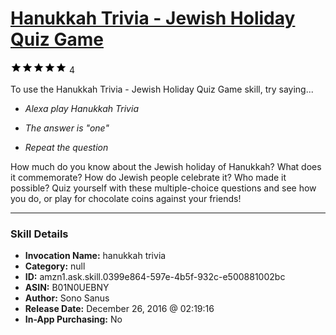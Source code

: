 # [Hanukkah Trivia - Jewish Holiday Quiz Game](http://alexa.amazon.com/#skills/amzn1.ask.skill.0399e864-597e-4b5f-932c-e500881002bc)
![5 stars](../../images/ic_star_black_18dp_1x.png)![5 stars](../../images/ic_star_black_18dp_1x.png)![5 stars](../../images/ic_star_black_18dp_1x.png)![5 stars](../../images/ic_star_black_18dp_1x.png)![5 stars](../../images/ic_star_black_18dp_1x.png) 4

To use the Hanukkah Trivia - Jewish Holiday Quiz Game skill, try saying...

* *Alexa play Hanukkah Trivia*

* *The answer is "one"*

* *Repeat the question*

How much do you know about the Jewish holiday of Hanukkah? What does it commemorate? How do Jewish people celebrate it? Who made it possible? Quiz yourself with these multiple-choice questions and see how you do, or play for chocolate coins against your friends!

***

### Skill Details

* **Invocation Name:** hanukkah trivia
* **Category:** null
* **ID:** amzn1.ask.skill.0399e864-597e-4b5f-932c-e500881002bc
* **ASIN:** B01N0UEBNY
* **Author:** Sono Sanus
* **Release Date:** December 26, 2016 @ 02:19:16
* **In-App Purchasing:** No
